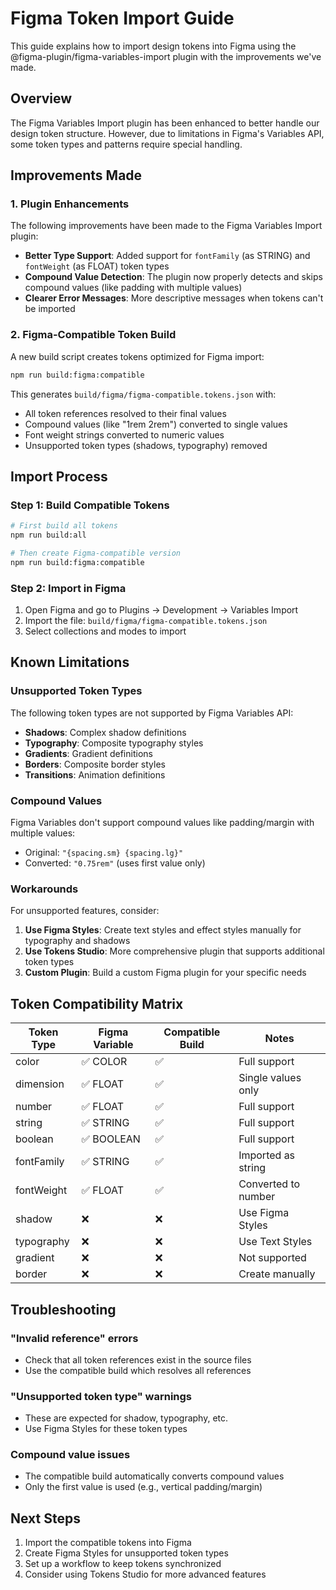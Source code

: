 # Figma Token Import Guide

This guide explains how to import design tokens into Figma using the @figma-plugin/figma-variables-import plugin with the improvements we've made.

## Overview

The Figma Variables Import plugin has been enhanced to better handle our design token structure. However, due to limitations in Figma's Variables API, some token types and patterns require special handling.

## Improvements Made

### 1. Plugin Enhancements

The following improvements have been made to the Figma Variables Import plugin:

- **Better Type Support**: Added support for `fontFamily` (as STRING) and `fontWeight` (as FLOAT) token types
- **Compound Value Detection**: The plugin now properly detects and skips compound values (like padding with multiple values)
- **Clearer Error Messages**: More descriptive messages when tokens can't be imported

### 2. Figma-Compatible Token Build

A new build script creates tokens optimized for Figma import:

```bash
npm run build:figma:compatible
```

This generates `build/figma/figma-compatible.tokens.json` with:

- All token references resolved to their final values
- Compound values (like "1rem 2rem") converted to single values
- Font weight strings converted to numeric values
- Unsupported token types (shadows, typography) removed

## Import Process

### Step 1: Build Compatible Tokens

```bash
# First build all tokens
npm run build:all

# Then create Figma-compatible version
npm run build:figma:compatible
```

### Step 2: Import in Figma

1. Open Figma and go to Plugins → Development → Variables Import
2. Import the file: `build/figma/figma-compatible.tokens.json`
3. Select collections and modes to import

## Known Limitations

### Unsupported Token Types

The following token types are not supported by Figma Variables API:

- **Shadows**: Complex shadow definitions
- **Typography**: Composite typography styles
- **Gradients**: Gradient definitions
- **Borders**: Composite border styles
- **Transitions**: Animation definitions

### Compound Values

Figma Variables don't support compound values like padding/margin with multiple values:

- Original: `"{spacing.sm} {spacing.lg}"` 
- Converted: `"0.75rem"` (uses first value only)

### Workarounds

For unsupported features, consider:

1. **Use Figma Styles**: Create text styles and effect styles manually for typography and shadows
2. **Use Tokens Studio**: More comprehensive plugin that supports additional token types
3. **Custom Plugin**: Build a custom Figma plugin for your specific needs

## Token Compatibility Matrix

| Token Type | Figma Variable | Compatible Build | Notes |
|------------|----------------|------------------|-------|
| color | ✅ COLOR | ✅ | Full support |
| dimension | ✅ FLOAT | ✅ | Single values only |
| number | ✅ FLOAT | ✅ | Full support |
| string | ✅ STRING | ✅ | Full support |
| boolean | ✅ BOOLEAN | ✅ | Full support |
| fontFamily | ✅ STRING | ✅ | Imported as string |
| fontWeight | ✅ FLOAT | ✅ | Converted to number |
| shadow | ❌ | ❌ | Use Figma Styles |
| typography | ❌ | ❌ | Use Text Styles |
| gradient | ❌ | ❌ | Not supported |
| border | ❌ | ❌ | Create manually |

## Troubleshooting

### "Invalid reference" errors

- Check that all token references exist in the source files
- Use the compatible build which resolves all references

### "Unsupported token type" warnings

- These are expected for shadow, typography, etc.
- Use Figma Styles for these token types

### Compound value issues

- The compatible build automatically converts compound values
- Only the first value is used (e.g., vertical padding/margin)

## Next Steps

1. Import the compatible tokens into Figma
2. Create Figma Styles for unsupported token types
3. Set up a workflow to keep tokens synchronized
4. Consider using Tokens Studio for more advanced features